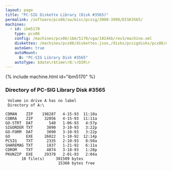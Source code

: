 ```yaml
---
layout: page
title: "PC-SIG Diskette Library (Disk #3565)"
permalink: /software/pcx86/sw/misc/pcsig/3000-3999/DISK3565/
machines:
  - id: ibm5170
    type: pcx86
    config: /machines/pcx86/ibm/5170/cga/1024kb/rev3/machine.xml
    diskettes: /machines/pcx86/diskettes.json,/disks/pcsigdisks/pcx86/diskettes.json
    autoGen: true
    autoMount:
      B: "PC-SIG Library Disk #3565"
    autoType: $date\r$time\rB:\rDIR\r
---
```


{% include machine.html id="ibm5170" %}

### Directory of PC-SIG Library Disk #3565

     Volume in drive A has no label
     Directory of A:\

    CDMAN    ZIP    198287   4-15-93  11:10a
    COBRA    ZIP     32056   4-15-93  11:11a
    GO-STRT  DAT       540   1-06-93   4:57p
    SIGORDER TXT      3090   3-10-93   3:22p
    GO-FORM  DAT      3090   3-10-93   3:22p
    GO       EXE     26022   1-10-92  12:14p
    PCSIG    TXT      2335   2-10-93   8:50a
    SHAREMAG TXT      1837   1-21-92   6:11a
    CDROM    TXT      4874   3-18-93   1:28p
    PKUNZIP  EXE     29378   2-01-93   2:04a
           10 file(s)     301509 bytes
                           15360 bytes free
